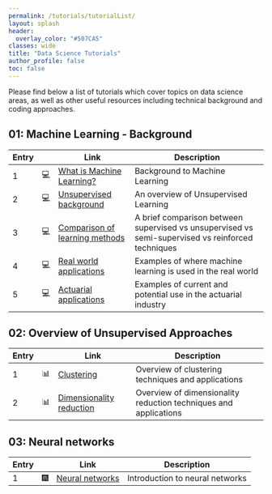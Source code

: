 ```yaml
---
permalink: /tutorials/tutorialList/
layout: splash
header:
  overlay_color: "#507CA5"
classes: wide
title: "Data Science Tutorials"
author_profile: false
toc: false
---
```


Please find below a list of tutorials which cover topics on data science areas, as well as other useful resources including technical background and coding approaches.

## 01: Machine Learning - Background

| Entry|               |Link                          |Description                    |
| ---- | ------------- |----------------------------- |-------------------------------|
| 1    |:computer:     |[What is Machine Learning?](/tutorial/whatIsML/)     |Background to Machine Learning |
| 2    |:computer:     |[Unsupervised background](/tutorial/ULbackground/)       |An overview of Unsupervised Learning |
| 3    |:computer:     |[Comparison of learning methods](/tutorial/comparison/)      |A brief comparison between supervised vs unsupervised vs semi-supervised vs reinforced techniques|
| 4    |:computer:     |[Real world applications](/tutorial/realApplications/)|Examples of where machine learning is used in the real world|
| 5    |:computer:     |[Actuarial applications](/tutorial/actuarialApplications/)        |Examples of current and potential use in the actuarial industry|

## 02: Overview of Unsupervised Approaches

| Entry|               |Link                          |Description                    |
| -----| ------------- |----------------------------- |-------------------------------|
| 1    | :bar_chart:    |[Clustering](/tutorial/clustering/)                                   |Overview of clustering techniques and applications                    |
| 2    | :bar_chart:   |[Dimensionality reduction](/tutorial/dimensionality_reduction/)        |Overview of dimensionality reduction techniques and applications                    |

## 03: Neural networks

| Entry|               |Link                                                          |Description                     |
| -----| ------------- |------------------------------------------------------------- |--------------------------------|
| 1    | :fireworks:   |[Neural networks](/tutorial/neuralNetworks/)        |Introduction to neural networks |





